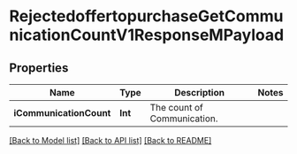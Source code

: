 # RejectedoffertopurchaseGetCommunicationCountV1ResponseMPayload

## Properties
Name | Type | Description | Notes
------------ | ------------- | ------------- | -------------
**iCommunicationCount** | **Int** | The count of Communication. | 

[[Back to Model list]](../README.md#documentation-for-models) [[Back to API list]](../README.md#documentation-for-api-endpoints) [[Back to README]](../README.md)


